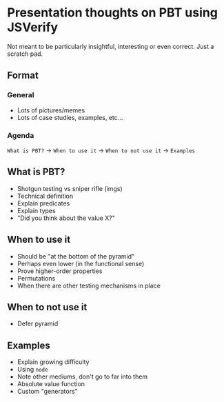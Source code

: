 # Presentation thoughts on PBT using JSVerify
Not meant to be particularly insightful, interesting or even correct. Just a scratch pad.

## Format
### General
 - Lots of pictures/memes
 - Lots of case studies, examples, etc...

### Agenda
`What is PBT?` -> `When to use it` -> `When to not use it` -> `Examples`

## What is PBT?
 - Shotgun testing vs sniper rifle (imgs)
 - Technical definition
  - Explain predicates
  - Explain types
 - "Did you think about the value X?"

## When to use it
 - Should be "at the bottom of the pyramid"
  - Perhaps even lower (in the functional sense)
 - Prove higher-order properties
 - Permutations
 - When there are other testing mechanisms in place

## When to not use it
 - Defer pyramid

## Examples
 - Explain growing difficulty
 - Using `node`
  - Note other mediums, don't go to far into them
 - Absolute value function
 - Custom "generators"
